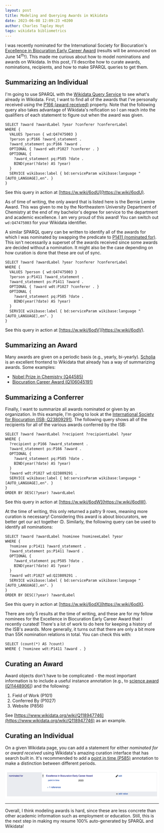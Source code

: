 ```yaml
---
layout: post
title: Modeling and Querying Awards in Wikidata
date: 2023-06-08 12:09:23 +0200
author: Charles Tapley Hoyt
tags: wikidata bibliometrics
---
```


I was recently nominated for the International Society for
Biocuration's [Excellence in Biocuration Early Career Award](https://www.biocuration.org/excellence-in-biocuration-early-career-award-2023/)
(results will be announced on June 14<sup>th</sup>!). 
This made me curious about how to model nominations and awards on Wikidata. In this post, I'll describe how to curate
awards, nominations, recipients, and how to make SPARQL queries to get them.

## Summarizing an Individual

I'm going to use SPARQL with the [Wikidata Query Service](https://query.wikidata.org/) to see what's already in
Wikidata. First, I want to find all of the awards that I've personally received using the
[P166 (award received)](https://www.wikidata.org/wiki/Property:P166) property. Note that the following query also
takes advantage of Wikidata's reification so I can reach into the qualifiers of each statement to figure out when
the award was given.

```sparql
SELECT ?award ?awardLabel ?year ?conferer ?confererLabel
WHERE { 
  VALUES ?person { wd:Q47475003 }
  ?person p:P166 ?award_statement .
  ?award_statement ps:P166 ?award .
  OPTIONAL { ?award wdt:P1027 ?conferer . }
  OPTIONAL { 
    ?award_statement pq:P585 ?date . 
    BIND(year(?date) AS ?year)
  }
  SERVICE wikibase:label { bd:serviceParam wikibase:language "[AUTO_LANGUAGE],en". }
}
```

See this query in action at [https://w.wiki/6odU](https://w.wiki/6odU).

As of time of writing, the only award that is listed here is the Bernie Lemire Award. This was given to me by
the Northeastern University Department of Chemistry at the end of my bachelor's degree for service to the department and
academic excellence. I am very proud of this award! You can switch out `wd:Q47475003` for your Wikidata
identifier.

A similar SPARQL query can be written to identify all of the awards for which I was nominated by swapping the predicate
to [P1411 (nominated for)](https://www.wikidata.org/wiki/Property:P1411). This isn't necessarily a superset of the
awards received since some awards are decided without a nomination. It might also be the case depending on how curation
is done that these are out of sync.

```sparql
SELECT ?award ?awardLabel ?year ?conferer ?confererLabel
WHERE { 
  VALUES ?person { wd:Q47475003 }
  ?person p:P1411 ?award_statement .
  ?award_statement ps:P1411 ?award .
  OPTIONAL { ?award wdt:P1027 ?conferer . }
  OPTIONAL { 
    ?award_statement pq:P585 ?date . 
    BIND(year(?date) AS ?year)
  }
  SERVICE wikibase:label { bd:serviceParam wikibase:language "[AUTO_LANGUAGE],en". }
}
```

See this query in action at [https://w.wiki/6odV](https://w.wiki/6odV).

## Summarizing an Award

Many awards are given on a periodic basis (e.g., yearly, bi-yearly). [Scholia](https://scholia.toolforge.org/award) is
an excellent frontend to Wikidata that already has a way of summarizing awards. Some examples:

- [Nobel Prize in Chemistry (Q44585)](https://scholia.toolforge.org/award/Q44585)
- [Biocuration Career Award (Q106045191)](https://scholia.toolforge.org/award/Q106045191)

## Summarizing a Conferrer

Finally, I want to summarize all awards nominated or given by an organization. In this example, I'm going to look at
the [International Society for Biocuration (ISB; Q23809291)](https://bioregistry.io/wikidata:Q23809291). The
following query shows all of the recipients for all of the various awards conferred by the ISB:

```sparql
SELECT ?award ?awardLabel ?recipient ?recipientLabel ?year 
WHERE { 
  ?recipient p:P166 ?award_statement .
  ?award_statement ps:P166 ?award .
  OPTIONAL { 
    ?award_statement pq:P585 ?date . 
    BIND(year(?date) AS ?year)
  }
  ?award wdt:P1027 wd:Q23809291 .
  SERVICE wikibase:label { bd:serviceParam wikibase:language "[AUTO_LANGUAGE],en". }
}
ORDER BY DESC(?year) ?awardLabel
```

See this query in action at [https://w.wiki/6odW](https://w.wiki/6odW).

At the time of writing, this only returned a paltry 9 rows, meaning more curation is necessary! Considering this award
is about biocurators, we better get our act together 🙃. Similarly, the following query can be used to identify all
nominations:

```sparql
SELECT ?award ?awardLabel ?nominee ?nomineeLabel ?year 
WHERE { 
  ?nominee p:P1411 ?award_statement .
  ?award_statement ps:P1411 ?award .
  OPTIONAL { 
    ?award_statement pq:P585 ?date . 
    BIND(year(?date) AS ?year)
  }
  ?award wdt:P1027 wd:Q23809291 .
  SERVICE wikibase:label { bd:serviceParam wikibase:language "[AUTO_LANGUAGE],en". }
}
ORDER BY DESC(?year) ?awardLabel
```

See this query in action at [https://w.wiki/6odX](https://w.wiki/6odX).

There are only 5 results at the time of writing, and these are for my fellow nominees for the Excellence in Biocuration
Early Career Award that I recently curated! There's a lot of work to do here for keeping a history of the ISB's awards.
More generally, it turns out that there are only a bit more than 55K nomination relations in total. You can check this
with:

```sparql
SELECT (count(*) AS ?count)
WHERE { ?nominee wdt:P1411 ?award . }
```

## Curating an Award

Award objects don't have to be complicated - the most important information is to include
a useful instance annotation (e.g., to [science award (Q11448906)](https://www.wikidata.org/wiki/Q11448906)) and the following:

1. Field of Work (P101)
2. Conferred By (P1027)
3. Website (P856)

See [https://www.wikidata.org/wiki/Q118947746](https://www.wikidata.org/wiki/Q118947746) as an example.

## Curating an Individual

On a given Wikidata page, you can add a statement for either *nominated for*
or *award received* using Wikidata's amazing curation interface that has search
built in. It's recommended to add a [point in time (P585)](https://www.wikidata.org/wiki/Property:P585)
annotation to make a distinction between different periods.

![](/img/wikidata_add_nominee_1.png)

---
Overall, I think modeling awards is hard, since these are less concrete than other academic information such as
employment or education. Still, this is the next step in making my resume 100% auto-generated by SPARQL and Wikidata!
